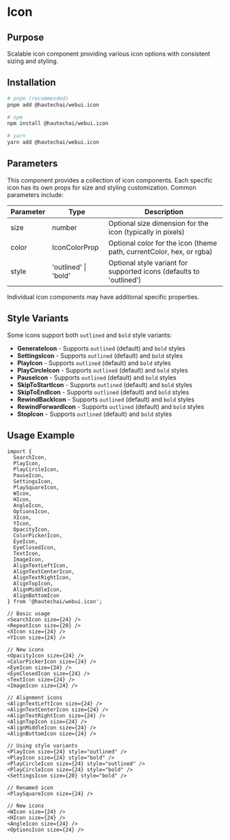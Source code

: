 # Icon

## Purpose

Scalable icon component providing various icon options with consistent sizing and styling.

## Installation

```bash
# pnpm (recommended)
pnpm add @hautechai/webui.icon

# npm
npm install @hautechai/webui.icon

# yarn
yarn add @hautechai/webui.icon
```

## Parameters

This component provides a collection of icon components. Each specific icon has its own props for size and styling customization. Common parameters include:

| Parameter | Type                 | Description                                                          |
| --------- | -------------------- | -------------------------------------------------------------------- |
| size      | number               | Optional size dimension for the icon (typically in pixels)           |
| color     | IconColorProp        | Optional color for the icon (theme path, currentColor, hex, or rgba) |
| style     | 'outlined' \| 'bold' | Optional style variant for supported icons (defaults to 'outlined')  |

Individual icon components may have additional specific properties.

## Style Variants

Some icons support both `outlined` and `bold` style variants:

- **GenerateIcon** - Supports `outlined` (default) and `bold` styles
- **SettingsIcon** - Supports `outlined` (default) and `bold` styles
- **PlayIcon** - Supports `outlined` (default) and `bold` styles
- **PlayCircleIcon** - Supports `outlined` (default) and `bold` styles
- **PauseIcon** - Supports `outlined` (default) and `bold` styles
- **SkipToStartIcon** - Supports `outlined` (default) and `bold` styles
- **SkipToEndIcon** - Supports `outlined` (default) and `bold` styles
- **RewindBackIcon** - Supports `outlined` (default) and `bold` styles
- **RewindForwardIcon** - Supports `outlined` (default) and `bold` styles
- **StopIcon** - Supports `outlined` (default) and `bold` styles

## Usage Example

```tsx
import {
  SearchIcon,
  PlayIcon,
  PlayCircleIcon,
  PauseIcon,
  SettingsIcon,
  PlaySquareIcon,
  WIcon,
  HIcon,
  AngleIcon,
  OptionsIcon,
  XIcon,
  YIcon,
  OpacityIcon,
  ColorPickerIcon,
  EyeIcon,
  EyeClosedIcon,
  TextIcon,
  ImageIcon,
  AlignTextLeftIcon,
  AlignTextCenterIcon,
  AlignTextRightIcon,
  AlignTopIcon,
  AlignMiddleIcon,
  AlignBottomIcon
} from '@hautechai/webui.icon';

// Basic usage
<SearchIcon size={24} />
<RepeatIcon size={20} />
<XIcon size={24} />
<YIcon size={24} />

// New icons
<OpacityIcon size={24} />
<ColorPickerIcon size={24} />
<EyeIcon size={24} />
<EyeClosedIcon size={24} />
<TextIcon size={24} />
<ImageIcon size={24} />

// Alignment icons
<AlignTextLeftIcon size={24} />
<AlignTextCenterIcon size={24} />
<AlignTextRightIcon size={24} />
<AlignTopIcon size={24} />
<AlignMiddleIcon size={24} />
<AlignBottomIcon size={24} />

// Using style variants
<PlayIcon size={24} style="outlined" />
<PlayIcon size={24} style="bold" />
<PlayCircleIcon size={24} style="outlined" />
<PlayCircleIcon size={24} style="bold" />
<SettingsIcon size={20} style="bold" />

// Renamed icon
<PlaySquareIcon size={24} />

// New icons
<WIcon size={24} />
<HIcon size={24} />
<AngleIcon size={24} />
<OptionsIcon size={24} />
```
